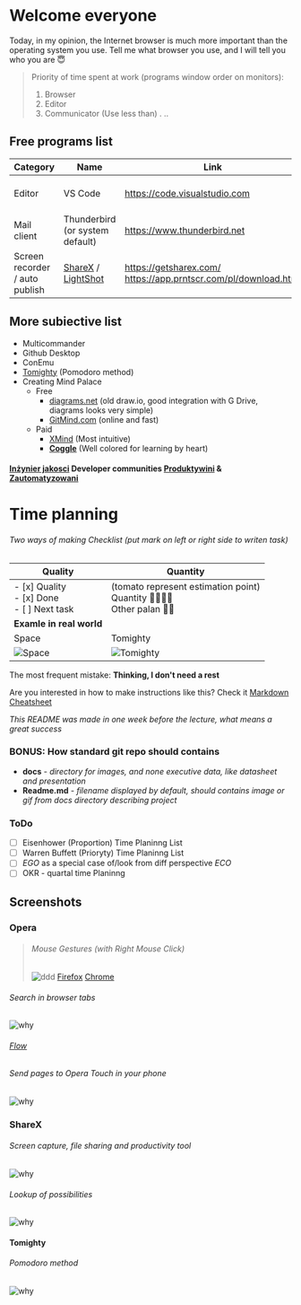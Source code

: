 # Welcome everyone
Today, in my opinion, the Internet browser is much more important than the operating system you use. Tell me what browser you use, and I will tell you who you are :innocent:
> Priority of time spent at work (programs window order on monitors):
> 1. Browser
> 2. Editor
> 3. Communicator (Use less than) . ..

## Free programs list
| Category                       | Name                                                         | Link                                                            | Platform              |
| ------------------------------ | ------------------------------------------------------------ | --------------------------------------------------------------- | --------------------- |
| Editor                         | VS Code                                                      | https://code.visualstudio.com                                   | Windows, Linux, macOS |
| Mail client                    | Thunderbird (or system default)                              | https://www.thunderbird.net                                     | Windows, Linux, macOS |
| Screen recorder / auto publish | [ShareX](#ShareX) / [LightShot](https://app.prntscr.com/pl/) | https://getsharex.com/ https://app.prntscr.com/pl/download.html | Windows               |

More subiective list
----------------
- Multicommander
- Github Desktop
- ConEmu
- [Tomighty](https://tomighty.github.io) (Pomodoro method)
- Creating Mind Palace 
  - Free
    - [diagrams.net](https://www.diagrams.net) (old draw.io, good integration with G Drive, diagrams looks very simple)      
    - [GitMind.com](https://gitmind.com/app) (online and fast)
  - Paid
    - [XMind](https://www.xmind.net) (Most intuitive)
    - **[Coggle](https://coggle.it)** (Well colored for learning by heart)  

#### [Inżynier jakosci](https://inzynierjakosci.pl) Developer communities [Produktywini](https://produktywni.pl) & [Zautomatyzowani](http://zautomatyzowani.pl) 

Time planning
===============
###### Two ways of making Checklist (put mark on left or right side to writen task)
| Quality                                            | Quantity                                                                                                              |
| -------------------------------------------------- | --------------------------------------------------------------------------------------------------------------------- |
| - [x] Quality <br> - [x] Done <br> - [ ] Next task | (tomato represent estimation point) <br>Quantity :tomato::tomato::tomato::tomato:<br>Other palan :tomato::tomato:<br> |
| **Examle in real world**                           |                                                                                                                       |
| Space                                              | Tomighty                                                                                                              |
| ![Space](docs/qualityShort.png)                    | ![Tomighty](docs/quantity.jpg)                                                                                        |

The most frequent mistake: **Thinking, I don't need a rest**

Are you interested in how to make instructions like this? Check it [Markdown Cheatsheet](https://github.com/adam-p/markdown-here/wiki/Markdown-Cheatsheet)

*This README was made in one week before the lecture, what means a great success*
###  BONUS: How standard git repo should contains
* **docs** - *directory for images, and none executive data, like datasheet and presentation*
* **Readme.md** - *filename displayed by default, should contains image or gif from docs directory describing project*

### ToDo
- [ ] Eisenhower (Proportion) Time Planinng List  
- [ ] Warren Buffett (Prioryty) Time Planinng List  
- [ ] _EGO_ as a special case of/look from diff perspective _ECO_
- [ ] OKR - quartal time Planinng

## Screenshots

### Opera

>###### Mouse Gestures (with Right Mouse Click) 
>
> ![ddd](docs/operaclose.gif)
> [Firefox](https://addons.mozilla.org/pl/firefox/addon/opera-gestures)
> [Chrome](https://www.google.com/search?safe=active&client=opera&hs=sI7&sxsrf=ALeKk01YUHIbZmO3I4BPpMMtxpQm1mdmpQ%3A1590060053822&ei=FWTGXtaUMe70qwHU0peIDg&q=google+chrome+gestures&oq=Google+chrome+gest&gs_lcp=CgZwc3ktYWIQAxgAMgUIABDLATIFCAAQywEyBQgAEMsBMgUIABDLATIFCAAQywEyCQgAEBYQHhCLAzIJCAAQFhAeEIsDMgkIABAWEB4QiwMyCQgAEBYQHhCLAzIJCAAQFhAeEIsDOgQIIxAnOgYIIxAnEBM6BAgAEEM6CAgAEIMBEIsDOgoIABCDARBDEIsDOgcIABBDEIsDOgUIABCLAzoFCAAQgwE6AggAOgcIABAKEIsDOggIABDLARCLA1DkBVj0NGC6O2gBcAB4AIABtwGIAecRkgEEMC4xOZgBAKABAaoBB2d3cy13aXq4AQM&sclient=psy-ab)

###### Search in browser tabs
![why](docs/operatabs.gif)

###### [Flow](https://help.opera.com/pl/touch/my-flow/)

###### Send pages to Opera Touch in your phone 
![why](docs/flow.jpg)

### ShareX 

###### Screen capture, file sharing and productivity tool
![why](docs/whysharex.png)

###### Lookup of possibilities
![why](docs/sharex.gif)


#### Tomighty 
###### Pomodoro method
![why](docs/tomighty.png)

